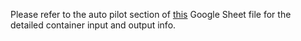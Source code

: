 Please refer to the auto pilot section of [this](https://docs.google.com/spreadsheets/d/11iGtTM76ia_HpRKaPVd8b9yNTQJaSWBd1RW47yOOfMc/edit?usp=sharing)
Google Sheet file for the detailed container input and output info.
